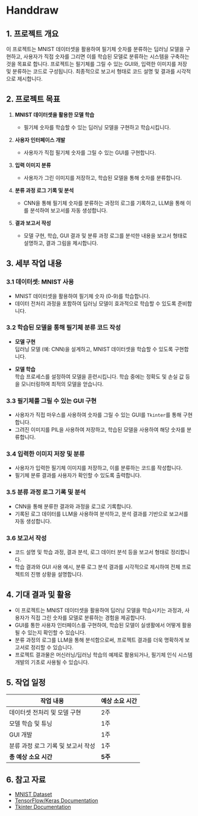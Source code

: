 # Handdraw

## 1. 프로젝트 개요
이 프로젝트는 MNIST 데이터셋을 활용하여 필기체 숫자를 분류하는 딥러닝 모델을 구현하고, 사용자가 직접 숫자를 그리면 이를 학습된 모델로 분류하는 시스템을 구축하는 것을 목표로 합니다. 프로젝트는 필기체를 그릴 수 있는 GUI와, 입력한 이미지를 저장 및 분류하는 코드로 구성됩니다. 최종적으로 보고서 형태로 코드 설명 및 결과를 시각적으로 제시합니다.

## 2. 프로젝트 목표
1. **MNIST 데이터셋을 활용한 모델 학습**  
   - 필기체 숫자를 학습할 수 있는 딥러닝 모델을 구현하고 학습시킵니다.
   
2. **사용자 인터페이스 개발**  
   - 사용자가 직접 필기체 숫자를 그릴 수 있는 GUI를 구현합니다.
   
3. **입력 이미지 분류**  
   - 사용자가 그린 이미지를 저장하고, 학습된 모델을 통해 숫자를 분류합니다.

4. **분류 과정 로그 기록 및 분석**  
   - CNN을 통해 필기체 숫자를 분류하는 과정의 로그를 기록하고, LLM을 통해 이를 분석하여 보고서를 자동 생성합니다.

5. **결과 보고서 작성**  
   - 모델 구현, 학습, GUI 결과 및 분류 과정 로그를 분석한 내용을 보고서 형태로 설명하고, 결과 그림을 제시합니다.

## 3. 세부 작업 내용

### 3.1 데이터셋: MNIST 사용
- MNIST 데이터셋을 활용하여 필기체 숫자 (0-9)를 학습합니다.
- 데이터 전처리 과정을 포함하여 딥러닝 모델이 효과적으로 학습할 수 있도록 준비합니다.

### 3.2 학습된 모델을 통해 필기체 분류 코드 작성
- **모델 구현**  
  딥러닝 모델 (예: CNN)을 설계하고, MNIST 데이터셋을 학습할 수 있도록 구현합니다.
  
- **모델 학습**  
  학습 프로세스를 설정하여 모델을 훈련시킵니다. 학습 중에는 정확도 및 손실 값 등을 모니터링하여 최적의 모델을 얻습니다.

### 3.3 필기체를 그릴 수 있는 GUI 구현
- 사용자가 직접 마우스를 사용하여 숫자를 그릴 수 있는 GUI를 `Tkinter`를 통해 구현합니다.
- 그려진 이미지를 PIL을 사용하여 저장하고, 학습된 모델을 사용하여 해당 숫자를 분류합니다.

### 3.4 입력한 이미지 저장 및 분류
- 사용자가 입력한 필기체 이미지를 저장하고, 이를 분류하는 코드를 작성합니다.
- 필기체 분류 결과를 사용자가 확인할 수 있도록 출력합니다.

### 3.5 분류 과정 로그 기록 및 분석
- CNN을 통해 분류한 결과와 과정을 로그로 기록합니다.
- 기록된 로그 데이터를 LLM을 사용하여 분석하고, 분석 결과를 기반으로 보고서를 자동 생성합니다.

### 3.6 보고서 작성
- 코드 설명 및 학습 과정, 결과 분석, 로그 데이터 분석 등을 보고서 형태로 정리합니다.
- 학습 결과와 GUI 사용 예시, 분류 로그 분석 결과를 시각적으로 제시하여 전체 프로젝트의 진행 상황을 설명합니다.

## 4. 기대 결과 및 활용
- 이 프로젝트는 MNIST 데이터셋을 활용하여 딥러닝 모델을 학습시키는 과정과, 사용자가 직접 그린 숫자를 모델로 분류하는 경험을 제공합니다.
- GUI를 통한 사용자 인터페이스를 구현하여, 학습된 모델이 실생활에서 어떻게 활용될 수 있는지 확인할 수 있습니다.
- 분류 과정의 로그를 LLM을 통해 분석함으로써, 프로젝트 결과를 더욱 명확하게 보고서로 정리할 수 있습니다.
- 프로젝트 결과물은 머신러닝/딥러닝 학습의 예제로 활용되거나, 필기체 인식 시스템 개발의 기초로 사용될 수 있습니다.

## 5. 작업 일정
| 작업 내용 | 예상 소요 시간 |
|-----------|----------------|
| 데이터셋 전처리 및 모델 구현 | 2주 |
| 모델 학습 및 튜닝 | 1주 |
| GUI 개발 | 1주 |
| 분류 과정 로그 기록 및 보고서 작성 | 1주 |
| **총 예상 소요 시간** | **5주** |

## 6. 참고 자료
- [MNIST Dataset](http://yann.lecun.com/exdb/mnist/)
- [TensorFlow/Keras Documentation](https://www.tensorflow.org/learn)
- [Tkinter Documentation](https://docs.python.org/3/library/tkinter.html)
